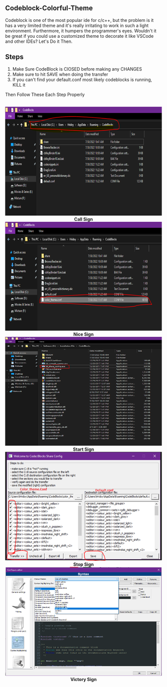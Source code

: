 ## Codeblock-Colorful-Theme
Codeblock is one of the most popular ide for c/c++, but the problem is it has a very limited theme and it's really irritating to work in such a light environment. Furthermore, it humpers the programmer's eyes. Wouldn't it be great if you could use a customized theme to decorate it like VSCode and other IDEs? Let's Do it Then.

## Steps 

1. Make Sure CodeBlock is ClOSED before making any CHANGES
2. Make sure to hit SAVE when doing the transfer
3. If you can't find your default.conf most likely codeblocks is running, KILL it 

Then Follow These Each Step Properly 

<p align="center">
  <br>
    <img src="ss/1.PNG" height="350px" width="550px"><br>
   <b>Call Sign</b><br>
    <img src="ss/2.PNG" height="350px" width="550px"><br>
    <b>Nice Sign</b><br>
    <img src="ss/3.PNG" height="350px" width="550px"><br>
    <b>Start Sign</b><br>
    <img src="ss/4.PNG" height="350px" width="550px"><br>
    <b>Stop Sign</b><br>
    <img src="ss/5.PNG" height="350px" width="550px"><br>
    <b>Victory Sign</b><br>
</p>